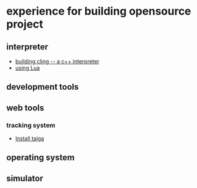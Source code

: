 # experience for building opensource project

## interpreter
* [building cling -- a c++ interpreter](c++/build-cling.md)
* [using Lua](lua/using-lua.md)

## development tools

## web tools

### tracking system
* [Install taiga](web/install-taiga.md)

## operating system

## simulator

